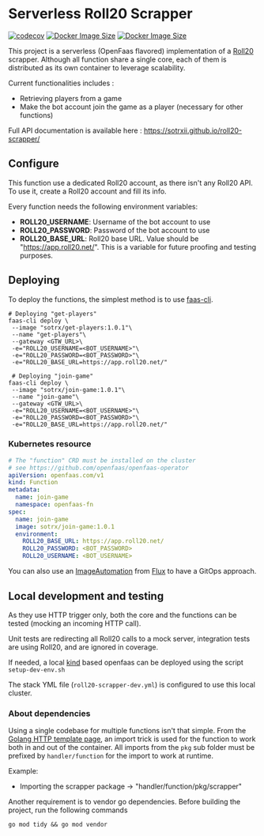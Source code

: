 # Serverless Roll20 Scrapper

[![codecov](https://codecov.io/gh/SoTrxII/roll20-scrapper/branch/master/graph/badge.svg?token=YI8X1HA6I7)](https://codecov.io/gh/SoTrxII/roll20-scrapper)
[![Docker Image Size](https://badgen.net/docker/size/sotrx/get-players/1.0.1?icon=docker&label=get-players)](https://hub.docker.com/r/sotrx/get-players/)
[![Docker Image Size](https://badgen.net/docker/size/sotrx/join-game/1.0.1?icon=docker&label=join-game)](https://hub.docker.com/r/sotrx/join-game/)

This project is a serverless (OpenFaas flavored) implementation of a [Roll20](https://roll20.net/welcome) scrapper.
Although all function share a single core, each of them is distributed as its own container to leverage scalability.

Current functionalities includes :

- Retrieving players from a game
- Make the bot account join the game as a player (necessary for other functions)

Full API documentation is available here : https://sotrxii.github.io/roll20-scrapper/

## Configure

This function use a dedicated Roll20 account, as there isn't any Roll20 API. To use it, create a Roll20 account and fill
its info.

Every function needs the following environment variables:

- **ROLL20_USERNAME**: Username of the bot account to use
- **ROLL20_PASSWORD**: Password of the bot account to use
- **ROLL20_BASE_URL**: Roll20 base URL. Value should be "https://app.roll20.net/". This is a variable for future
  proofing and testing purposes.

## Deploying

To deploy the functions, the simplest method is to use [faas-cli](https://docs.openfaas.com/cli/install/).

````shell
# Deploying "get-players"
faas-cli deploy \
 --image "sotrx/get-players:1.0.1"\
 --name "get-players"\
 --gateway <GTW_URL>\
 -e="ROLL20_USERNAME=<BOT_USERNAME>"\
 -e="ROLL20_PASSWORD=<BOT_PASSWORD>"\
 -e="ROLL20_BASE_URL=https://app.roll20.net/"
 
 # Deploying "join-game"
faas-cli deploy \
 --image "sotrx/join-game:1.0.1"\
 --name "join-game"\
 --gateway <GTW_URL>\
 -e="ROLL20_USERNAME=<BOT_USERNAME>"\
 -e="ROLL20_PASSWORD=<BOT_PASSWORD>"\
 -e="ROLL20_BASE_URL=https://app.roll20.net/"
````

### Kubernetes resource

````yaml
# The "function" CRD must be installed on the cluster
# see https://github.com/openfaas/openfaas-operator
apiVersion: openfaas.com/v1
kind: Function
metadata:
  name: join-game
  namespace: openfaas-fn
spec:
  name: join-game
  image: sotrx/join-game:1.0.1
  environment:
    ROLL20_BASE_URL: https://app.roll20.net/
    ROLL20_PASSWORD: <BOT_PASSWORD>
    ROLL20_USERNAME: <BOT_USERNAME>
````

You can also use an [ImageAutomation](https://fluxcd.io/docs/migration/flux-v1-automation-migration/)
from [Flux](https://github.com/fluxcd/flux2) to have a GitOps approach.

## Local development and testing

As they use HTTP trigger only, both the core and the functions can be tested (mocking an incoming HTTP call).

Unit tests are redirecting all Roll20 calls to a mock server, integration tests are using Roll20, and are ignored in
coverage.

If needed, a local [kind](https://kind.sigs.k8s.io/docs/user/quick-start/) based openfaas can be deployed using the
script `setup-dev-env.sh`

The stack YML file (`roll20-scrapper-dev.yml`) is configured to use this local cluster.

### About dependencies

Using a single codebase for multiple functions isn't that simple. From
the [Golang HTTP template page](https://github.com/openfaas/golang-http-template), an import trick is used for the
function to work both in and out of the container. All imports from the `pkg` sub folder must be prefixed
by `handler/function` for the import to work at runtime.

Example:

- Importing the scrapper package -> "handler/function/pkg/scrapper"

Another requirement is to vendor go dependencies. Before building the project, run the following commands

````shell
go mod tidy && go mod vendor
````

